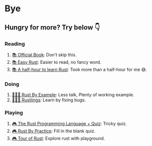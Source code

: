 # Bye

## Hungry for more? Try below 👇

### Reading

1. [📚 Official Book](https://doc.rust-lang.org/book/): Don't skip this.
1. [📚 Easy Rust](https://dhghomon.github.io/easy_rust/Chapter_1.html): Easier to read, no fancy word.
1. [📚 A half-hour to learn Rust](https://fasterthanli.me/articles/a-half-hour-to-learn-rust): Took more than a half-hour for me 😅.

### Doing

1. [👨🏻‍💻 Rust By Example](https://doc.rust-lang.org/rust-by-example): Less talk, Plenty of working example.
1. [👨🏻‍💻 Rustlings](https://github.com/rust-lang/rustlings): Learn by fixing bugs.

### Playing

1. [🎮 The Rust Programming Language + Quiz](https://rust-book.cs.brown.edu/): Tricky quiz.
1. [🎮 Rust By Practice](https://github.com/sunface/rust-by-practice): Fill in the blank quiz.
1. [🎮 Tour of Rust](https://tourofrust.com/): Explore rust with playground.
